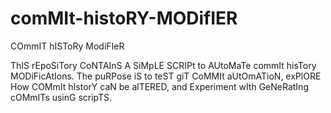 # comMIt-histoRY-MODifIER
COmmIT hISToRy ModiFIeR

ThIS rEpoSiTory CoNTAInS A SiMpLE SCRIPt to AUtoMaTe commIt hisTory MODiFicAtIons. The puRPose iS to teST giT CoMMIt aUtOmATioN, exPlORE How COMmIt hIstorY caN be alTERED, and Experiment wIth GeNeRatIng cOMmITs usinG scripTS.
